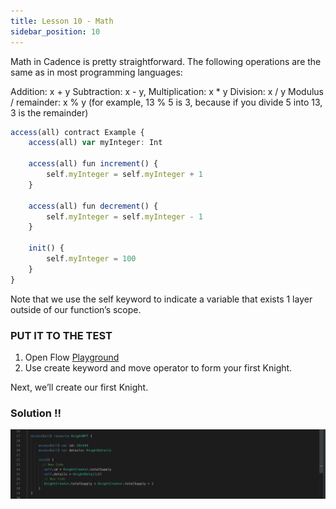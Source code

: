 ```yaml
---
title: Lesson 10 - Math
sidebar_position: 10
---
```


Math in Cadence is pretty straightforward. The following operations are the same as in most programming languages:

Addition: x + y
Subtraction: x - y,
Multiplication: x \* y
Division: x / y
Modulus / remainder: x % y (for example, 13 % 5 is 3, because if you divide 5 into 13, 3 is the remainder)

```jsx
access(all) contract Example {
    access(all) var myInteger: Int

    access(all) fun increment() {
        self.myInteger = self.myInteger + 1
    }

    access(all) fun decrement() {
        self.myInteger = self.myInteger - 1
    }

    init() {
        self.myInteger = 100
    }
}
```

Note that we use the self keyword to indicate a variable that exists 1 layer outside of our function’s scope.

### PUT IT TO THE TEST

1. Open Flow [Playground](https://play.flow.com/)
2. Use create keyword and move operator to form your first Knight.

Next, we’ll create our first Knight.

### Solution !!

![Alt text](image-10.png)
